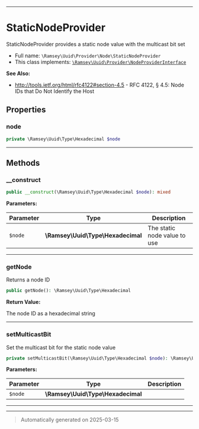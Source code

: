 ***

# StaticNodeProvider

StaticNodeProvider provides a static node value with the multicast bit set



* Full name: `\Ramsey\Uuid\Provider\Node\StaticNodeProvider`
* This class implements:
[`\Ramsey\Uuid\Provider\NodeProviderInterface`](../NodeProviderInterface.md)

**See Also:**

* http://tools.ietf.org/html/rfc4122#section-4.5 - RFC 4122, § 4.5: Node IDs that Do Not Identify the Host



## Properties


### node



```php
private \Ramsey\Uuid\Type\Hexadecimal $node
```






***

## Methods


### __construct



```php
public __construct(\Ramsey\Uuid\Type\Hexadecimal $node): mixed
```








**Parameters:**

| Parameter | Type | Description |
|-----------|------|-------------|
| `$node` | **\Ramsey\Uuid\Type\Hexadecimal** | The static node value to use |





***

### getNode

Returns a node ID

```php
public getNode(): \Ramsey\Uuid\Type\Hexadecimal
```









**Return Value:**

The node ID as a hexadecimal string




***

### setMulticastBit

Set the multicast bit for the static node value

```php
private setMulticastBit(\Ramsey\Uuid\Type\Hexadecimal $node): \Ramsey\Uuid\Type\Hexadecimal
```








**Parameters:**

| Parameter | Type | Description |
|-----------|------|-------------|
| `$node` | **\Ramsey\Uuid\Type\Hexadecimal** |  |





***


***
> Automatically generated on 2025-03-15
